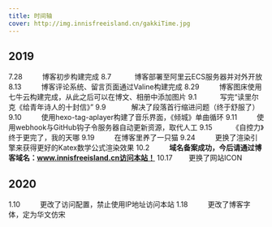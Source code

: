 ```yaml
---
title: 时间轴
cover: http://img.innisfreeisland.cn/gakkiTime.jpg
---
```


## 2019
7.28 &#8194;&#8194;&#8194;&#8194;&#8194;博客初步构建完成
8.7  &#8194;&#8194;&#8194;&#8194;&#8194;&#8194;博客部署至阿里云ECS服务器并对外开放
8.13 &#8194;&#8194;&#8194;&#8194;&#8194;博客评论系统、留言页面通过Valine构建完成
8.29 &#8194;&#8194;&#8194;&#8194;&#8194;博客图床使用七牛云构建完成，从此之后可以在博文、相册中添加图片
9.1  &#8194;&#8194;&#8194;&#8194;&#8194;&#8194;写完“读里尔克《给青年诗人的十封信》”
9.9  &#8194; &#8194;&#8194;&#8194;&#8194;&#8194;解决了段落首行缩进问题（终于舒服了）
9.10 &#8194;&#8194;&#8194;&#8194;&#8194;使用hexo-tag-aplayer构建了音乐界面，《倾城》单曲循环
9.11 &#8194;&#8194;&#8194;&#8194;&#8194;使用webhook与GitHub钩子令服务器自动更新资源，取代人工
9.15 &#8194;&#8194;&#8194;&#8194;&#8194;《自控力》终于更完了，我的天哪
9.19 &#8194;&#8194;&#8194;&#8194;&#8194;在博客里养了一只猫
9.24 &#8194;&#8194;&#8194;&#8194;&#8194;更换了渲染引擎来获得更好的Katex数学公式渲染效果
10.2 &#8194;&#8194;&#8194;&#8194;&#8194;**域名备案成功，今后请通过博客域名：www.innisfreeisland.cn访问本站！**
10.17 &#8194;&#8194;&#8194;&#8194;更换了网站ICON

## 2020
1.10 &#8194;&#8194;&#8194;&#8194;&#8194;更改了访问配置，禁止使用IP地址访问本站
1.18 &#8194;&#8194;&#8194;&#8194;&#8194;更改了博客字体，定为华文仿宋